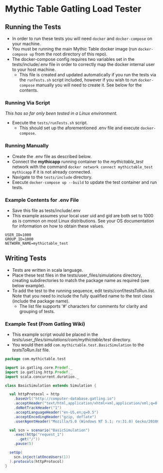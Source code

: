 # Mythic Table Gatling Load Tester

## Running the Tests
- In order to run these tests you will need `docker` and `docker-compose` on your machine.
- You must be running the main Mythic Table docker image (run `docker-compose up` from the root directory of this repo).
- The docker-compose config requires two variables set in the tests/include/.env file in order to correctly map the docker internal user to your host machine.
  - This file is created and updated automatically if you run the tests via the `runTests.sh` script included, however if you wish to run `docker-compose` manually you will need to create it. See below for the contents.

### Running Via Script
*This has so far only been tested in a Linux environment.*
- Execute the `tests/runTests.sh` script.
  - This should set up the aforementioned .env file and execute `docker-compose`.

### Running Manually
- Create the .env file as described below.
- Connect the **mythicapp** running container to the *mythictable_test* network with the command `docker network connect mythictable_test mythicapp` if it is not already connected.
- Navigate to the `tests/include` directory.
- Execute `docker-compose up --build` to update the test container and run tests.

### Example Contents for .env File
* Save this file as tests/include/.env
* This example assumes your local user uid and gid are both set to 1000 as is common on most Linux distributions. See your OS documentation for information on how to obtain these values.

```
USER_ID=1000
GROUP_ID=1000
NETWORK_NAME=mythictable_test
```

## Writing Tests

- Tests are written in scala language.
- Place these test files in the tests/user_files/simulations directory, creating subdirectories to match the package name as required (see below example).
- To add the test to the running sequence, edit tests/conf/testsToRun.list. Note that you need to include the fully qualified name to the test class (include the package name).
  - The list file supports '#' characters for comments for clarity and grouping of tests.

### Example Test (From Gatling Wiki)

- This example script would be placed in the *tests/user_files/simulations/com/mythictable/test* directory.
- You would then add `com.mythictable.test.BasicSimulation` to the *testsToRun.list* file.

```scala
package com.mythictable.test

import io.gatling.core.Predef._
import io.gatling.http.Predef._
import scala.concurrent.duration._

class BasicSimulation extends Simulation {

  val httpProtocol = http
    .baseUrl("http://computer-database.gatling.io")
    .acceptHeader("text/html,application/xhtml+xml,application/xml;q=0.9,*/*;q=0.8")
    .doNotTrackHeader("1")
    .acceptLanguageHeader("en-US,en;q=0.5")
    .acceptEncodingHeader("gzip, deflate")
    .userAgentHeader("Mozilla/5.0 (Windows NT 5.1; rv:31.0) Gecko/20100101 Firefox/31.0")

  val scn = scenario("BasicSimulation")
    .exec(http("request_1")
      .get("/"))
    .pause(5)

  setUp(
    scn.inject(atOnceUsers(1))
  ).protocols(httpProtocol)
}

```
